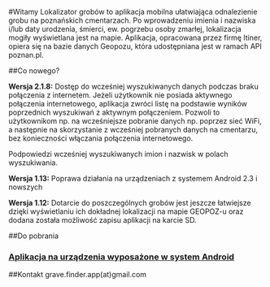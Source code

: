 #Witamy
Lokalizator grobów to aplikacja mobilna ułatwiająca odnalezienie grobu na poznańskich cmentarzach. Po wprowadzeniu imienia i nazwiska i/lub daty urodzenia, śmierci, ew. pogrzebu osoby zmarłej, lokalizacja mogiły wyświetlana jest na mapie. Aplikacja, opracowana przez firmę Itiner, opiera się na bazie danych Geopozu, która udostępniana jest w ramach API poznan.pl.

##Co nowego?

**Wersja 2.1.8:** Dostęp do wcześniej wyszukiwanych danych podczas braku połączenia z internetem. Jeżeli użytkownik nie posiada aktywnego połączenia internetowego, aplikacja zwróci listę na podstawie wyników poprzednich wyszukiwań z aktywnym połączeniem. Pozwoli to użytkownikom np. na wcześniejsze pobranie danych np. poprzez sieć WiFi, a następnie na skorzystanie z wcześniej pobranych danych na cmentarzu, bez konieczności włączania połączenia internetowego.

Podpowiedzi wcześniej wyszukiwanych imion i nazwisk w polach wyszukiwania.
 
**Wersja 1.13:** Poprawa działania na urządzeniach z systemem Android 2.3 i nowszych

**Wersja 1.12:** Dotarcie do poszczególnych grobów jest jeszcze łatwiejsze dzięki wyświetlaniu ich dokładnej lokalizacji na mapie GEOPOZ-u oraz dodana została możliwość zapisu aplikacji na karcie SD.

##Do pobrania
### [Aplikacja na urządzenia wyposażone w system Android](https://market.android.com/details?id=pl.itiner.grave)

##Kontakt
grave.finder.app(at)gmail.com      
